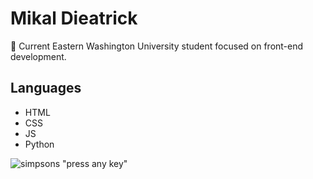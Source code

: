 

# Mikal Dieatrick

🦅 Current Eastern Washington University student focused on front-end development.

## Languages

* HTML
* CSS
* JS
* Python

![simpsons "press any key"](https://media.giphy.com/media/3orif0rjs49gsPWg1y/giphy.gif)


